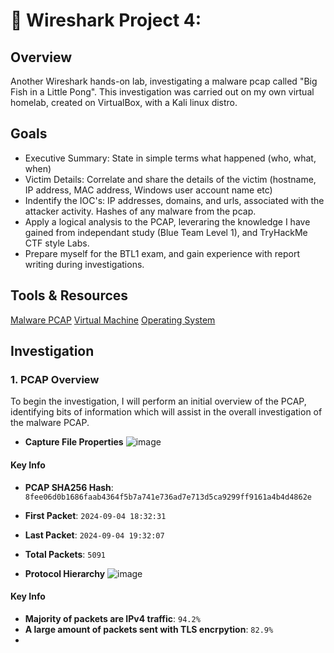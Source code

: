 # 📡 Wireshark Project 4: 

## Overview
Another Wireshark hands-on lab, investigating a malware pcap called "Big Fish in a Little Pong". This investigation was carried out on my own virtual homelab, created on VirtualBox, with a Kali linux distro. 

## Goals
- Executive Summary: State in simple terms what happened (who, what, when)
- Victim Details: Correlate and share the details of the victim (hostname, IP address, MAC address, Windows user account name etc)
- Indentify the IOC's: IP addresses, domains, and urls, associated with the attacker activity. Hashes of any malware from the pcap.
- Apply a logical analysis to the PCAP, leveraring the knowledge I have gained from independant study (Blue Team Level 1), and TryHackMe CTF style Labs.
- Prepare myself for the BTL1 exam, and gain experience with report writing during investigations.

## Tools & Resources
[Malware PCAP](https://www.malware-traffic-analysis.net/2024/09/04/index.html)
[Virtual Machine](https://www.virtualbox.org/)
[Operating System](https://www.kali.org/get-kali/)

<include any tools here i.e. VT>

## Investigation
### 1. PCAP Overview
To begin the investigation, I will perform an initial overview of the PCAP, identifying bits of information which will assist in the overall investigation of the malware PCAP.

- **Capture File Properties**
![image](https://github.com/user-attachments/assets/415bd1c8-28a8-4e53-a823-5a4de8678b44)

#### Key Info
- **PCAP SHA256 Hash**: `8fee06d0b1686faab4364f5b7a741e736ad7e713d5ca9299ff9161a4b4d4862e`
- **First Packet**: `2024-09-04 18:32:31`
- **Last Packet**: `2024-09-04 19:32:07`
- **Total Packets**: `5091`

- **Protocol Hierarchy**
![image](https://github.com/user-attachments/assets/43032c7d-4b71-48de-88ab-575854eb27b4)

#### Key Info
- **Majority of packets are IPv4 traffic**: `94.2%`
- **A large amount of packets sent with TLS encrpytion**: `82.9%`
- 


